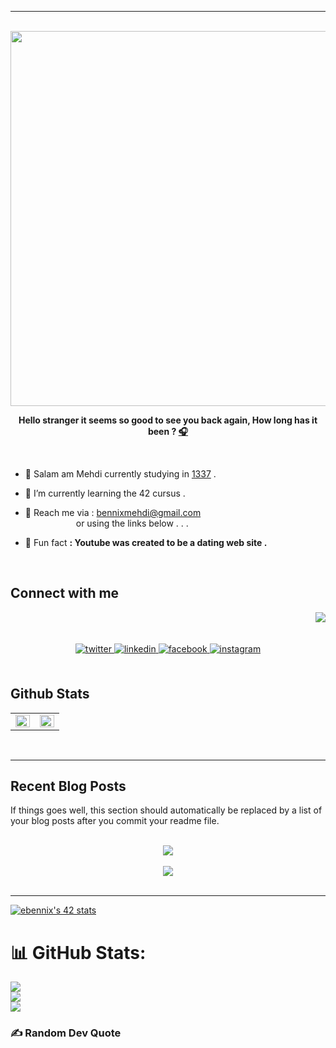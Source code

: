 ---
<br/>

<div align="center">
<img src="https://rishavanand.github.io/static/images/greetings.gif" align="center" height="" width="600" />
</div>  
  

**<div align="center">Hello stranger it seems so good to see you back again,
How long has it been  ? [🎧](https://www.youtube.com/watch?v=qUmccbstKrc)</div>**  
  
<br/>

- 🔭  Salam am Mehdi currently studying in [1337](https://1337.ma/en/) .  
  

- 📗 I’m currently learning the 42 cursus .  
  

- 💬 Reach me via : bennixmehdi@gmail.com <br />
 &emsp;&emsp;&emsp;&emsp;&emsp;&ensp; or using the links below . . .  
 

- 👯 Fun fact **: Youtube was created to be a dating web site .**  
  

<br/>  

## Connect with me  
<div align="right">
<img src="https://quotes-github-readme.vercel.app/api?type=vetical&theme=merko"/>
</div>
<br/><br/>
<div align="center">
<a href="https://twitter.com/iamrishavanand" target="_blank">
<img src=https://img.shields.io/badge/twitter-%2300acee.svg?&style=for-the-badge&logo=twitter&logoColor=white alt=twitter style="margin-bottom: 5px;" />
</a>
<a href="https://linkedin.com/in/rishavanand" target="_blank">
<img src=https://img.shields.io/badge/linkedin-%231E77B5.svg?&style=for-the-badge&logo=linkedin&logoColor=white alt=linkedin style="margin-bottom: 5px;" />
</a>
<a href="https://www.facebook.com/iamrishavanand" target="_blank">
<img src=https://img.shields.io/badge/facebook-%232E87FB.svg?&style=for-the-badge&logo=facebook&logoColor=white alt=facebook style="margin-bottom: 5px;" />
</a>
<a href="https://instagram.com/iamrishavanand" target="_blank">
<img src=https://img.shields.io/badge/instagram-%23000000.svg?&style=for-the-badge&logo=instagram&logoColor=white alt=instagram style="margin-bottom: 5px;" />
</a>  
</div>  
  

<br/>  


## Github Stats  
<div align="center">
<table>
<tr><td valign="top" width="50%">

<img src="https://github-readme-stats.vercel.app/api?username=ELmehdibennix&show_icons=true&count_private=true&hide_border=true" align="left" style="width: 100%" />

</td><td valign="top" width="50%">

<div align="right"><img src="https://github-readme-stats.vercel.app/api/top-langs/?username=ELmehdibennix&hide_border=true&layout=compact" align="right" style="width: 100%" /></div>

</td></tr>
</table>
</div>

<br/>  

----

## Recent Blog Posts  
<!-- BLOG-POST-LIST:START -->  
If things goes well, this section should automatically be replaced by a list of your blog posts after you commit your readme file. 
<!-- BLOG-POST-LIST:END -->  

<br/>  

<div align="center"><img src="https://spotify-github-profile.vercel.app/api/view?uid=yf2b0oql9m7dd4oilugymtn7r&cover_image=true&theme=default&show_offline=false&background_color=000000&bar_color=59ad58&bar_color_cover=false" /></div>  

<br/>  

<div align="center">
<img src="https://komarev.com/ghpvc/?username=ElmehdiBennix&&style=flat-square" align="center" />
</div>  
  

<br/>

----
<div align="center"><a href="https://github.com/ElmehdiBennix?tab=repositories"></a></div>




















<a href="https://github.com/oakoudad/badge42"><img src="https://badge.mediaplus.ma/colorfulwaves/ebennix" alt="ebennix's 42 stats" /></a>




# 📊 GitHub Stats:
![](https://github-readme-stats.vercel.app/api?username=ELmehdibennix&theme=merko&hide_border=true&include_all_commits=true&count_private=true)<br/>
![](https://github-readme-streak-stats.herokuapp.com/?user=ELmehdibennix&theme=merko&hide_border=true)<br/>
![](https://github-readme-stats.vercel.app/api/top-langs/?username=ELmehdibennix&theme=merko&hide_border=true&include_all_commits=true&count_private=true&layout=compact)

### ✍️ Random Dev Quote






